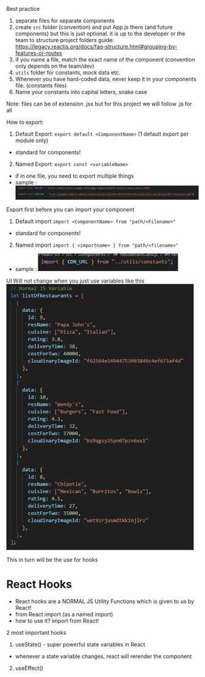 Best practice
1. separate files for separate components
2. create `src` folder (convention) and put App.js there (and future components) but this is just optional.
it is up to the developer or the team to structure project folders
guide: https://legacy.reactjs.org/docs/faq-structure.html#grouping-by-features-or-routes
3. if you name a file, match the exact name of the component (convention only depends on the team/dev)
4. `utils` folder for constants, mock data etc.
5. Whenever you have hard-coded data, never keep it in your components file. (constants files)
6. Name your constants into capital letters, snake case

Note: files can be of extension .jsx but for this project we will follow .js for all

How to export:
1. Default Export: `export default <ComponentName>` (1 default export per module only)
  - standard for components!
2. Named Export: `export const <variableName>`
  - if in one file, you need to export multiple things
  - sample : ![named-export](image.png)

Export first before you can import your component
1. Default import `import <ComponentName> from "path/<Filename>"`
  - standard for components!
2. Named import `import { <importname> } from "path/<filename>"`
  - sample : ![named-import](image-1.png)

UI Will not change when you just use variables like this
![normal-js-variable](image-2.png)

This in turn will be the use for hooks
# React Hooks
- React hooks are a NORMAL JS Utility Functions which is given to us by React!
- from React import (as a named import)
- how to use it? import from React!

2 most important hooks
1. useState() - super powerful state variables in React
  - whenever a state variable changes, react will rerender the component
2. useEffect()